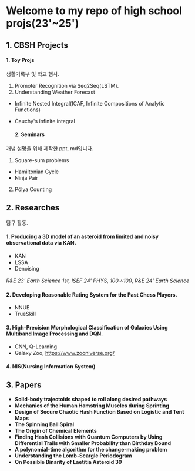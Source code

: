 # Welcome to my repo of high school projs(23'~25')
 ## 1. CBSH Projects
  #### 1. Toy Projs
생활기록부 및 학교 행사.
1. Promoter Recognition via Seq2Seq(LSTM).
2. Understanding Weather Forecast
- Infinite Nested Integral(ICAF, Infinite Compositions of Analytic Functions)
- Cauchy's infinite integral

  #### 2. Seminars
개념 설명을 위해 제작한 ppt, md입니다.
1. Square-sum problems
- Hamiltonian Cycle
- Ninja Pair

2. Pólya Counting

## 2. Researches
탐구 활동.
#### 1. Producing a 3D model of an asteroid from limited and noisy observational data via KAN.
- KAN
- LSSA
- Denoising

 *R&E 23' Earth Science 1st, ISEF 24' PHYS, 100ㅅ100, R&E 24' Earth Science*

#### 2. Developing Reasonable Rating System for the Past Chess Players.
- NNUE
- TrueSkill

#### 3. High-Precision Morphological Classification of Galaxies Using Multiband Image Processing and DQN.
- CNN, Q-Learning
- Galaxy Zoo, https://www.zooniverse.org/

#### 4. NIS(Nursing Information System)

## 3. Papers
- **Solid-body trajectoids shaped to roll along desired pathways**
- **Mechanics of the Human Hamstring Muscles during Sprinting**
- **Design of Secure Chaotic Hash Function Based on Logistic and Tent Maps**
- **The Spinning Ball Spiral**
- **The Origin of Chemical Elements**
- **Finding Hash Collisions with Quantum Computers by Using Differential Trails with Smaller Probability than Birthday Bound**
- **A polynomial-time algorithm for the change-making problem**
- **Understanding the Lomb-Scargle Periodogram**
- **On Possible Binarity of Laetitia Asteroid 39**
